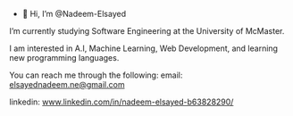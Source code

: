 - 👋 Hi, I’m @Nadeem-Elsayed

I’m currently studying Software Engineering at the University of McMaster.

I am interested in A.I, Machine Learning, Web Development, and learning new programming languages.

You can reach me through the following:
email: elsayednadeem.ne@gmail.com

linkedin: www.linkedin.com/in/nadeem-elsayed-b63828290/

